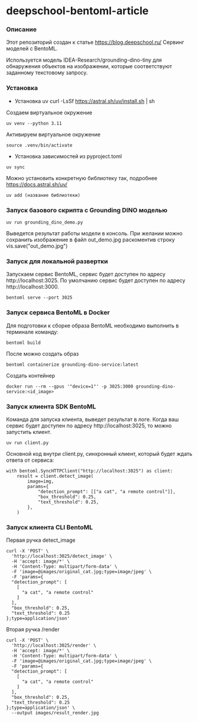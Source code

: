 # deepschool-bentoml-article

### Описание 

Этот репозиторий создан к статье https://blog.deepschool.ru/ Сервинг моделей с BentoML.

Используется модель IDEA-Research/grounding-dino-tiny для обнаружения объектов на изображении, которые соответствуют заданному текстовому запросу.

### Установка
- Установка uv
curl -LsSf https://astral.sh/uv/install.sh | sh

Создаем виртуальное окружение
```
uv venv --python 3.11
```

Активируем виртуальное окружение
```
source .venv/bin/activate
```

- Установка зависимостей из pyproject.toml
```
uv sync 
```

Можно установить конкретную библиотеку так, подробнее https://docs.astral.sh/uv/
```
uv add (название библиотеки)
```

### Запуск базового скрипта с Grounding DINO моделью
```
uv run grounding_dino_demo.py
```
Выведется результат работы модели в консоль. При желании можно сохранить изображение в файл out_demo.jpg раскоментив строку vis.save("out_demo.jpg")

### Запуск для локальной развертки
Запускаем сервис BentoML, сервис будет доступен по адресу http://localhost:3025. По умолчанию сервис будет доступен по адресу http://localhost:3000.
```
bentoml serve --port 3025
```

### Запуск сервиса BentoML в Docker
Для подготовки к сборке образа BentoML необходимо выполнить в терминале команду:
```
bentoml build 
```
После можно создать образ
```
bentoml containerize grounding-dino-service:latest
```
Создать контейнер
```
docker run --rm --gpus '"device=1"' -p 3025:3000 grounding-dino-service:<id_image>
```

### Запуск клиента SDK BentoML
Команда для запуска клиента, выведет результат в логе. Когда ваш сервис будет доступен по адресу http://localhost:3025, то можно запустить клиент.

```
uv run client.py
```
Основной код внутри client.py, синхронный клиент, который будет ждать ответа от сервиса:
```
with bentoml.SyncHTTPClient("http://localhost:3025") as client:
    result = client.detect_image(
        image=img,
        params={
            "detection_prompt": [["a cat", "a remote control"]],
            "box_threshold": 0.25,
            "text_threshold": 0.25,
        },
    )
```
### Запуск клиента CLI BentoML


Первая ручка detect_image
```
curl -X 'POST' \
  'http://localhost:3025/detect_image' \
  -H 'accept: image/*' \
  -H 'Content-Type: multipart/form-data' \
  -F 'image=@images/original_cat.jpg;type=image/jpeg' \
  -F 'params={
  "detection_prompt": [
    [
      "a cat", "a remote control"
    ]
  ],
  "box_threshold": 0.25,
  "text_threshold": 0.25
};type=application/json'
```

Вторая ручка /render
```
curl -X 'POST' \
  'http://localhost:3025/render' \
  -H 'accept: image/*' \
  -H 'Content-Type: multipart/form-data' \
  -F 'image=@images/original_cat.jpg;type=image/jpeg' \
  -F 'params={
  "detection_prompt": [
    [
      "a cat", "a remote control"
    ]
  ],
  "box_threshold": 0.25,
  "text_threshold": 0.25
};type=application/json' \
  --output images/result_render.jpg
```
